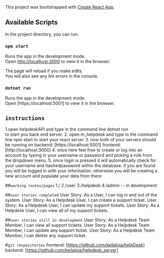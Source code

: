 This project was bootstrapped with [Create React App](https://github.com/facebook/create-react-app).

## Available Scripts

In the project directory, you can run:

### `npm start`

Runs the app in the development mode.<br>
Open [http://localhost:3000](http://localhost:3000) to view it in the browser.

The page will reload if you make edits.<br>
You will also see any lint errors in the console.


### `dotnet run`
Runs the app in the development mode.<br>
Open [https://localhost:5001] to view it in the browser.


## `instructions`
1.open helpdeskAPI and type in the command line dotnet run  
to start you back end server.
2. open m_helpdesk and type in the command line npm start to start your react server 
3. now both of your servers should be running on 
backend: [https://localhost:5001]
frontend: [http://localhost:3000]
4. once here feel free to create or log into an account by typing in your username or password and picking a role from the dropdown menu.
5. once login is pressed it will automatically check for your username and hashedpassword within the database. if you are found you will be logged in with your information. 
otherwise you will be creating a new account and populate your data from there

##`working routes/pages`
1./
2./user
3./helpdesk
4./admin -- in development

##`user stories completed`
User Story: As a User, I can log in and out of the system.
User Story: As a Helpdesk User, I can create a support ticket.
User Story: As a Helpdesk User, I can update my support tickets.
User Story: As a Helpdesk User, I can view all of my support tickets.

##`user stories still in development`
User Story: As a Helpdesk Team Member, I can view all support tickets. 
User Story: As a Helpdesk Team Member, I can update any support ticket. 
User Story: As a Helpdesk Team Member, I can delete any support ticket.


#`git respositories`
frontend: [https://github.com/keilaloia/helpDesk]
backend: [https://github.com/keilaloia/helpdesk_server]